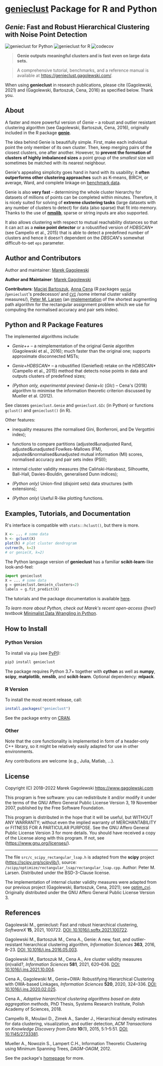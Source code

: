 # [**genieclust**](https://genieclust.gagolewski.com/) Package for R and Python

## *Genie*: Fast and Robust Hierarchical Clustering with Noise Point Detection


![genieclust for Python](https://github.com/gagolews/genieclust/workflows/genieclust%20for%20Python/badge.svg)
![genieclust for R](https://github.com/gagolews/genieclust/workflows/genieclust%20for%20R/badge.svg)
![codecov](https://codecov.io/gh/gagolews/genieclust/branch/master/graph/badge.svg)


> **Genie outputs meaningful clusters and is fast even on large data sets.**

> A comprehensive tutorial, benchmarks, and a reference manual is available
at <https://genieclust.gagolewski.com/>.

When using **genieclust** in research publications, please
cite (Gagolewski, 2021) and (Gagolewski, Bartoszuk, Cena, 2016)
as specified below. Thank you.


## About

A faster and more powerful version of *Genie* – a robust and outlier
resistant clustering algorithm (see Gagolewski, Bartoszuk, Cena, 2016),
originally included in the R package
[**genie**](https://CRAN.R-project.org/package=genie).

The idea behind Genie is beautifully simple. First, make each individual
point the only member of its own cluster. Then, keep merging pairs
of the closest clusters, one after another. However, to **prevent
the formation of clusters of highly imbalanced sizes** a point group of
the *smallest* size will sometimes be matched with its nearest neighbour.

Genie's appealing simplicity goes hand in hand with its usability;
it **often outperforms other clustering approaches**
such as K-means, BIRCH, or average, Ward, and complete linkage
on [benchmark data](https://github.com/gagolews/clustering_benchmarks_v1/).

Genie is also **very fast** – determining the whole cluster hierarchy
for datasets of millions of points can be completed within minutes.
Therefore, it is nicely suited for solving of **extreme clustering tasks**
(large datasets with any number of clusters to detect) for data (also sparse)
that fit into memory. Thanks to the use of
[**nmslib**](https://github.com/nmslib/nmslib), sparse or string inputs are also supported.

It also allows clustering with respect to mutual reachability distances
so that it can act as a **noise point detector** or a
robustified version of *HDBSCAN\**  (see Campello et al., 2015)
that is able to detect a predefined
number of clusters and hence it doesn't dependent on the *DBSCAN*'s somewhat
difficult-to-set `eps` parameter.



## Author and Contributors

Author and maintainer: [Marek Gagolewski](https://www.gagolewski.com)

**Author and Maintainer**: [Marek Gagolewski](https://www.gagolewski.com)

**Contributors**:
[Maciej Bartoszuk](http://bartoszuk.rexamine.com), [Anna Cena](https://cena.rexamine.com) (R packages
[`genie`](https://CRAN.R-project.org/package=genie) /`genieclust`'s predecessor/
and [`CVI`](https://github.com/gagolews/optim_cvi) /some internal cluster validity measures/),
[Peter M. Larsen](https://github.com/pmla/)
(an [implementation](https://github.com/scipy/scipy/blob/main/scipy/optimize/rectangular_lsap/rectangular_lsap.cpp)
of the shortest augmenting path algorithm for the rectangular assignment problem
which we use for computing the normalised accuracy and pair sets index).





## Python and R Package Features

The implemented algorithms include:

-  *Genie++* – a reimplementation of the original Genie algorithm
   (Gagolewski et al., 2016);
   much faster than the original one; supports approximate disconnected MSTs;

-  *Genie+HDBSCAN\** – a robustified (Geniefied) retake on the *HDBSCAN\**
   (Campello et al., 2015) method that detects noise points in data and
   outputs clusters of predefined sizes;

-  *(Python only, experimental preview)* *Genie+Ic* (*GIc*) – Cena's (2018)
   algorithm to minimise the information theoretic criterion discussed
   by Mueller et al. (2012).

See classes `genieclust.Genie` and `genieclust.GIc` (in Python) or
functions `gclust()` and `genieclust()` (in R).


Other features:

-  inequality measures (the normalised Gini, Bonferroni,
   and De Vergottini index);

-  functions to compare partitions (adjusted&unadjusted Rand,
   adjusted&unadjusted Fowlkes-Mallows (FM),
   adjusted&normalised&unadjusted mutual information (MI) scores,
   normalised accuracy and pair sets index (PSI));

-  internal cluster validity measures (the Caliński-Harabasz,
   Silhouette, Ball-Hall, Davies-Bouldin, generalised Dunn indices);

-  *(Python only)* Union-find (disjoint sets) data structures (with
   extensions);

-  *(Python only)* Useful R-like plotting functions.




## Examples, Tutorials, and Documentation

R's interface is compatible with `stats::hclust()`, but there is more.

```r
X <- ... # some data
h <- gclust(X)
plot(h) # plot cluster dendrogram
cutree(h, k=2)
# or genie(X, k=2)
```

The Python language version of **genieclust** has a familiar
**scikit-learn**-like look-and-feel:

```python
import genieclust
X = ... # some data
g = genieclust.Genie(n_clusters=2)
labels = g.fit_predict(X)
```

The tutorials and the package documentation is available
[here](https://genieclust.gagolewski.com/).

*To learn more about Python, check out Marek's recent open-access (free!) textbook*
[Minimalist Data Wrangling in Python](https://datawranglingpy.gagolewski.com/).


## How to Install


### Python Version



To install via `pip` (see [PyPI](https://pypi.org/project/genieclust/)):

```bash
pip3 install genieclust
```

The package requires Python 3.7+ together with **cython** as well as
**numpy**, **scipy**, **matplotlib**, **nmslib**, and **scikit-learn**.
Optional dependency: **mlpack**.







### R Version


To install the most recent release, call:

```r
install.packages("genieclust")
```

See the package entry on
[CRAN](https://CRAN.R-project.org/package=genieclust).




### Other


Note that the core functionality is implemented in form of a header-only
C++ library, so it might be relatively easily adapted for use in
other environments.

Any contributions are welcome (e.g., Julia, Matlab, ...).


## License

Copyright (C) 2018–2022 Marek Gagolewski <https://www.gagolewski.com>

This program is free software: you can redistribute it and/or modify it
under the terms of the GNU Affero General Public License Version 3, 19
November 2007, published by the Free Software Foundation.

This program is distributed in the hope that it will be useful, but
WITHOUT ANY WARRANTY; without even the implied warranty of
MERCHANTABILITY or FITNESS FOR A PARTICULAR PURPOSE. See the GNU Affero
General Public License Version 3 for more details. You should have
received a copy of the License along with this program. If not, see
(https://www.gnu.org/licenses/).

--------------

The file `src/c_scipy_rectangular_lsap.h` is adapted from the
**scipy** project (https://scipy.org/scipylib/), source:
`/scipy/optimize/rectangular_lsap/rectangular_lsap.cpp`.
Author: Peter M. Larsen. Distributed under the BSD-3-Clause license.

The implementation of internal cluster validity measures
were adapted from our previous project (Gagolewski, Bartoszuk, Cena, 2021);
see [optim_cvi](https://github.com/gagolews/optim_cvi).
Originally distributed under the GNU Affero General Public License Version 3.


## References

Gagolewski M., genieclust: Fast and robust hierarchical clustering,
*SoftwareX* **15**, 2021, 100722.
[DOI: 10.1016/j.softx.2021.100722](https://dx.doi.org/10.1016/j.softx.2021.100722).

Gagolewski M., Bartoszuk M., Cena A., Genie: A new, fast, and
outlier-resistant hierarchical clustering algorithm, *Information
Sciences* **363**, 2016, 8–23.
[DOI: 10.1016/j.ins.2016.05.003](https://dx.doi.org/10.1016/j.ins.2016.05.003).

Gagolewski M., Bartoszuk M., Cena A., Are cluster validity measures (in)valid?,
*Information Sciences* **581**, 2021, 620–636.
[DOI: 10.1016/j.ins.2021.10.004](https://dx.doi.org/10.1016/j.ins.2021.10.004).

Cena A., Gagolewski M., Genie+OWA: Robustifying Hierarchical Clustering
with OWA-based Linkages, *Information Sciences* **520**, 2020, 324–336.
[DOI: 10.1016/j.ins.2020.02.025](https://dx.doi.org/10.1016/j.ins.2020.02.025).

Cena A., *Adaptive hierarchical clustering algorithms based on data
aggregation methods*, PhD Thesis, Systems Research Institute, Polish
Academy of Sciences, 2018.

Campello R., Moulavi D., Zimek A., Sander J., Hierarchical density
estimates for data clustering, visualization, and outlier detection,
*ACM Transactions on Knowledge Discovery from Data* **10**(1), 2015, 5:1–5:51.
[DOI: 10.1145/2733381](https://dx.doi.org/10.1145/2733381).

Mueller A., Nowozin S., Lampert C.H., Information Theoretic Clustering
using Minimum Spanning Trees, *DAGM-OAGM*, 2012.

See the package's [homepage](https://genieclust.gagolewski.com) for more.
